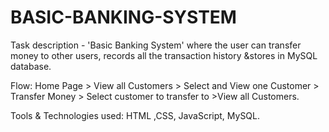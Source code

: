 # BASIC-BANKING-SYSTEM
Task description - 'Basic Banking System' where the user can transfer money to other users, records all the transaction history &amp;stores in MySQL database.


Flow: 
Home Page > View all Customers > Select and View one Customer > Transfer Money > Select customer to transfer to >View all Customers.

Tools & Technologies used: 
HTML ,CSS, JavaScript, MySQL.

